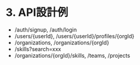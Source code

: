 # 3. API設計例
- /auth/signup, /auth/login
- /users/{userId}, /users/{userId}/profiles/{orgId}
- /organizations, /organizations/{orgId}
- /skills?search=xxx
- /organizations/{orgId}/skills, /teams, /projects

